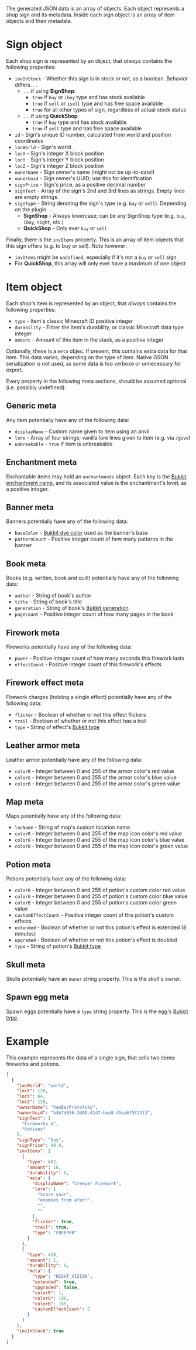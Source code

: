 The generated JSON data is an array of objects. Each object represents a shop sign and its metadata.
Inside each sign object is an array of item objects and their metadata.

# Sign object

Each shop sign is represented by an object, that _always_ contains the following properties:

* `invInStock` - Whether this sign is in stock or not, as a boolean. Behavior differs. . .
    * . . .if using **SignShop**:
        * `true` if `buy` or `ibuy` type and has stock available
        * `true` if `sell` or `isell` type and has free space available
        * `true` for all other types of sign, regardless of actual stock status
    * . . .if using **QuickShop**:
        * `true` if `buy` type and has stock available
        * `true` if `sell` type and has free space available
* `id` - Sign's unique ID number, calculated from world and position coordinates
* `locWorld` - Sign's world
* `locX` - Sign's integer X block position
* `locY` - Sign's integer Y block position
* `locZ` - Sign's integer Z block position
* `ownerName` - Sign owner's name (might not be up-to-date!)
* `ownerUuid` - Sign owner's UUID; use this for identification
* `signPrice` - Sign's price, as a positive decimal number
* `signText` - Array of the sign's 2nd and 3rd lines as strings. Empty lines are empty strings.
* `signType` - String denoting the sign's type (e.g. `buy` or `sell`). Depending on the plugin. . .
    * **SignShop** - Always lowercase; can be any SignShop type (e.g. `buy`, `ibuy`, `night`, etc.)
    * **QuickShop** - Only ever `buy` or `sell`

Finally, there is the `invItems` property. This is an array of item objects that this sign offers
(e.g. to buy or sell). Note however:

* `invItems` might be `undefined`, especially if it's not a `buy` or `sell` sign
* For **QuickShop**, this array will only ever have a maximum of one object

# Item object

Each shop's item is represented by an object, that _always_ contains the following properties:

* `type` - Item's classic Minecraft ID positive integer
* `durability` - Either the item's durability, or classic Minecraft data type integer
* `amount` - Amount of this item in the stack, as a positive integer

Optionally, these is a `meta` objec. If present, this contains extra data for that item. This data
varies, depending on the type of item. Native GSON serialization is not used, as some data is too
verbose or unnecessary for export.

Every property in the following meta sections, should be assumed optional (i.e. possibly undefined).

## Generic meta

Any item potentially have any of the following data:

* `displayName` - Custom name given to item using an anvil
* `lore` - Array of four strings; vanilla lore lines given to item (e.g. via `/give`)
* `unbreakable` - `true` if item is unbreakable

## Enchantment meta

Enchantable items may hold an `enchantments` object. Each key is the [Bukkit enchantment name][1],
and its associated value is the enchantment's level, as a positive integer.

## Banner meta

Banners potentially have any of the following data:

* `baseColor` - [Bukkit dye color][2] used as the banner's base
* `patternCount` - Positive integer count of how many patterns in the banner

## Book meta

Books (e.g. written, book and quill) potentially have any of the following data:

* `author` - String of book's author
* `title` - String of book's title
* `generation` - String of book's [Bukkit generation][3]
* `pageCount` - Positive integer count of how many pages in the book

## Firework meta

Fireworks potentially have any of the following data:

* `power` - Positive integer count of how many seconds this firework lasts
* `effectCount` - Positive integer count of this firework's effects

## Firework effect meta

Firework charges (holding a single effect) potentially have any of the following data:

* `flicker` - Boolean of whether or not this effect flickers
* `trail` - Boolean of whether or not this effect has a trail
* `type` - String of effect's [Bukkit type][4]

## Leather armor meta

Leather armor potentially have any of the following data:

* `colorR` - Integer between 0 and 255 of the armor color's red value
* `colorG` - Integer between 0 and 255 of the armor color's blue value
* `colorB` - Integer between 0 and 255 of the armor color's green value

## Map meta

Maps potentially have any of the following data:

* `locName` - String of map's custom location name
* `colorR` - Integer between 0 and 255 of the map icon color's red value
* `colorG` - Integer between 0 and 255 of the map icon color's blue value
* `colorB` - Integer between 0 and 255 of the map icon color's green value

## Potion meta

Potions potentially have any of the following data:

* `colorR` - Integer between 0 and 255 of potion's custom color red value
* `colorG` - Integer between 0 and 255 of potion's custom color blue value
* `colorB` - Integer between 0 and 255 of potion's custom color green value
* `customEffectCount` - Positive integer count of this potion's custom effects
* `extended` - Boolean of whether or not this potion's effect is extended (8 minutes)
* `upgraded` - Boolean of whether or not this potion's effect is doubled
* `type` - String of potion's [Bukkit type][5]

## Skull meta

Skulls potentially have an `owner` string property. This is the skull's owner.

## Spawn egg meta

Spawn eggs potentially have a `type` string property. This is the egg's [Bukkit type][6].

# Example

This example represents the data of a single sign, that sells two items: fireworks and potions.

```json
[
  {
    "locWorld": "world",
    "locX": 120,
    "locY": 64,
    "locZ": 128,
    "ownerName": "VanDerProtofsky",
    "ownerUuid": "b4b7d036-3d80-41d7-bee8-45ea6f5f21f3",
    "signText": [
      "Fireworks &",
      "Potions"
    ],
    "signType": "buy",
    "signPrice": 99.0,
    "invItems": [
      {
        "type": 402,
        "amount": 16,
        "durability": 0,
        "meta": {
          "displayName": "Creeper Firework",
          "lore": [
            "Scare your",
            "enemies from afar!",
            "",
            ""
          ],
          "flicker": true,
          "trail": true,
          "type": "CREEPER"
        }
      },
      {
        "type": 438,
        "amount": 1,
        "durability": 0,
        "meta": {
          "type": "NIGHT_VISION",
          "extended": true,
          "upgraded": false,
          "colorR": 1,
          "colorG": 106,
          "colorB": 169,
          "customEffectCount": 2
        }
      }
    ],
    "invInStock": true
  }
]
```

[1]: https://hub.spigotmc.org/javadocs/bukkit/org/bukkit/enchantments/Enchantment.html
[2]: https://hub.spigotmc.org/javadocs/bukkit/org/bukkit/DyeColor.html
[3]: https://hub.spigotmc.org/javadocs/bukkit/org/bukkit/inventory/meta/BookMeta.Generation.html
[4]: https://hub.spigotmc.org/javadocs/bukkit/org/bukkit/FireworkEffect.Type.html
[5]: https://hub.spigotmc.org/javadocs/bukkit/org/bukkit/potion/PotionType.html
[6]: https://hub.spigotmc.org/javadocs/bukkit/org/bukkit/entity/EntityType.html